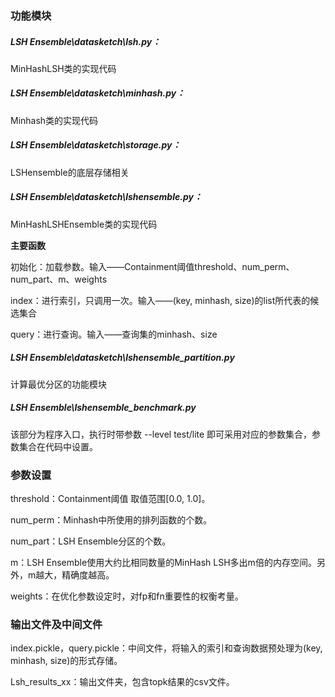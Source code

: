### 功能模块

##### LSH Ensemble\datasketch\lsh.py： 

MinHashLSH类的实现代码

##### LSH Ensemble\datasketch\minhash.py：

Minhash类的实现代码

##### LSH Ensemble\datasketch\storage.py：

LSHensemble的底层存储相关

##### LSH Ensemble\datasketch\lshensemble.py：

MinHashLSHEnsemble类的实现代码

**主要函数**

初始化：加载参数。输入——Containment阈值threshold、num_perm、num_part、m、weights

index：进行索引，只调用一次。输入——(key, minhash, size)的list所代表的候选集合

query：进行查询。输入——查询集的minhash、size

##### LSH Ensemble\datasketch\lshensemble_partition.py

计算最优分区的功能模块

##### LSH Ensemble\lshensemble_benchmark.py

该部分为程序入口，执行时带参数  --level test/lite 即可采用对应的参数集合，参数集合在代码中设置。



### 参数设置

threshold：Containment阈值 取值范围[0.0, 1.0]。

num_perm：Minhash中所使用的排列函数的个数。

num_part：LSH Ensemble分区的个数。

m：LSH Ensemble使用大约比相同数量的MinHash LSH多出m倍的内存空间。另外，m越大，精确度越高。

weights：在优化参数设定时，对fp和fn重要性的权衡考量。

### 输出文件及中间文件

index.pickle，query.pickle：中间文件，将输入的索引和查询数据预处理为(key, minhash, size)的形式存储。

Lsh_results_xx：输出文件夹，包含topk结果的csv文件。
